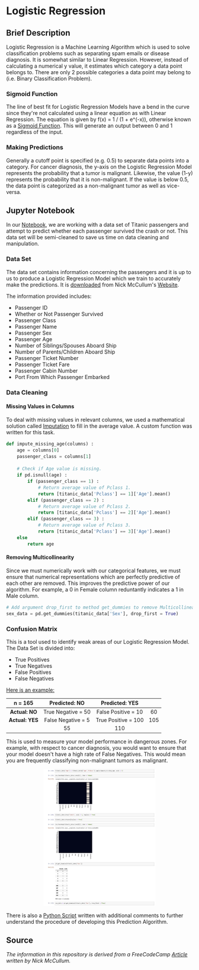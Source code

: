 # Logistic Regression

## Brief Description
Logistic Regression is a Machine Learning Algorithm which is used to solve classification problems such as separating spam emails or disease diagnosis. 
It is somewhat similar to Linear Regression. However, instead of calculating a numerical y value, it estimates which category a data point belongs to. There are only 2 possible categories a data point may belong to (i.e. Binary Classification Problem). 

### Sigmoid Function
The line of best fit for Logistic Regression Models have a bend in the curve since they're not calculated using a linear equation as with Linear Regression.
The equation is given by f(x) = 1 / (1 + e^(-x)), otherwise known as a <a href = "https://en.wikipedia.org/wiki/Sigmoid_function">Sigmoid Function</a>. This will generate an output between 0 and 1 regardless of the input.

### Making Predictions
Generally a cutoff point is specified (e.g. 0.5) to separate data points into a category. For cancer diagnosis, the y-axis on the Logistic Regression Model represents the probability that a tumor is malignant. Likewise, the value (1-y) represents the probability that it is non-malignant. If the value is below 0.5, the data point is categorized as a non-malignant tumor as well as vice-versa.

## Jupyter Notebook
In our <a href= "https://nbviewer.jupyter.org/github/Dipto9999/ML-Introduction/blob/master/Logistic_Regression/logistic_regression.ipynb">Notebook</a>, we are working with a data set of Titanic passengers and attempt to predict whether each passenger survived the crash or not. This data set will be semi-cleaned to save us time on data cleaning and manipulation. 

### Data Set
The data set contains information concerning the passengers and it is up to us to produce a Logistic Regression Model which we train to accurately make the predictions. 
It is <a href = "https://nickmccullum.com/files/logistic-regression/titanic_train.csv">downloaded</a> from Nick McCullum's <a href= "https://nickmccullum.com">Website</a>. 

The information provided includes:
<ul>
    <li>Passenger ID</li>
    <li>Whether or Not Passenger Survived</li>
    <li>Passenger Class</li>
    <li>Passenger Name</li>
    <li>Passenger Sex</li>
    <li>Passenger Age</li>
    <li>Number of Siblings/Spouses Aboard Ship</li>
    <li>Number of Parents/Children Aboard Ship</li>
    <li>Passenger Ticket Number</li>
    <li>Passenger Ticket Fare</li>
    <li>Passenger Cabin Number</li>
    <li>Port From Which Passenger Embarked</li>
</ul>

### Data Cleaning

#### Missing Values in Columns
To deal with missing values in relevant columns, we used a mathematical solution called <u>Imputation</u> to fill in the average value.
A custom function was written for this task.

```python
def impute_missing_age(columns) :
    age = columns[0]
    passenger_class = columns[1]

    # Check if Age value is missing.
    if pd.isnull(age) :
        if (passenger_class == 1) :
            # Return average value of Pclass 1.
            return [titanic_data['Pclass'] == 1]['Age'].mean()
        elif (passenger_class == 2) :
            # Return average value of Pclass 2.
            return [titanic_data['Pclass'] == 2]['Age'].mean()
        elif (passenger_class == 3) :
            # Return average value of Pclass 3.
            return [titanic_data['Pclass'] == 3]['Age'].mean()
    else
        return age
```

#### Removing Multicollinearity
Since we must numerically work with our categorical features, we must ensure that numerical representations which are perfectly predictive of 
each other are removed. This improves the predictive power of our algorithm.  For example, a 0 in Female column reduntantly indicates a 1 in Male column. 

```python
# Add argument drop_first to method get_dummies to remove Multicollinearity from our model.
sex_data = pd.get_dummies(titanic_data['Sex'], drop_first = True)
```

### Confusion Matrix
This is a tool used to identify weak areas of our Logistic Regression Model.
The Data Set is divided into:

<ul>
    <li>True Positives</li>
    <li>True Negatives</li>
    <li>False Positives</li>
    <li>False Negatives</li>
</ul>

<u>Here is an example:</u>

|      n = 165      |    <b>Predicted: NO</b>  |   <b>Predicted: YES</b>  |                          |                 
|:-----------------:|:------------------------:|:------------------------:|:------------------------:|             
| <b>Actual: NO</b> |    True Negative = 50    |   False Positive = 10    |             60           |
| <b>Actual: YES</b>|   False Negative = 5     |   True Positive = 100    |            105           |
|                   |            55            |           110            |                          |

This is used to measure your model performance in dangerous zones.
For example, with respect to cancer diagnosis, you would want to ensure that your model doesn't have a high rate of 
False Negatives. This would mean you are frequently classifying non-malignant tumors as malignant.

<p align="center"><img src="Jupyter_Notebook-Preview.JPG" width="60%" height="60%" title="Preview of Notebook" ></p>

There is also a <a href = "logistic_regression.py">Python Script</a> written with additional comments to further understand the procedure of developing this Prediction Algorithm. 

## Source
<i>The information in this repository is derived from a FreeCodeCamp 
<a href= "https://www.freecodecamp.org/news/a-no-code-intro-to-the-9-most-important-machine-learning-algorithms-today">Article</a> written by Nick McCullum.</i>